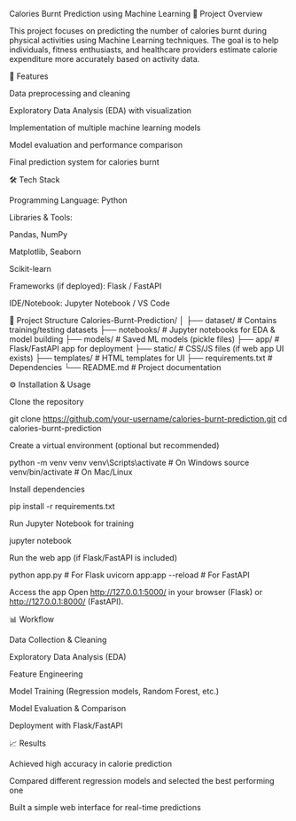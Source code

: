 Calories Burnt Prediction using Machine Learning
📌 Project Overview

This project focuses on predicting the number of calories burnt during physical activities using Machine Learning techniques. The goal is to help individuals, fitness enthusiasts, and healthcare providers estimate calorie expenditure more accurately based on activity data.

🚀 Features

Data preprocessing and cleaning

Exploratory Data Analysis (EDA) with visualization

Implementation of multiple machine learning models

Model evaluation and performance comparison

Final prediction system for calories burnt

🛠️ Tech Stack

Programming Language: Python

Libraries & Tools:

Pandas, NumPy

Matplotlib, Seaborn

Scikit-learn

Frameworks (if deployed): Flask / FastAPI

IDE/Notebook: Jupyter Notebook / VS Code

📂 Project Structure
Calories-Burnt-Prediction/
│
├── dataset/                  # Contains training/testing datasets
├── notebooks/                # Jupyter notebooks for EDA & model building
├── models/                   # Saved ML models (pickle files)
├── app/                      # Flask/FastAPI app for deployment
├── static/                   # CSS/JS files (if web app UI exists)
├── templates/                # HTML templates for UI
├── requirements.txt          # Dependencies
└── README.md                 # Project documentation

⚙️ Installation & Usage

Clone the repository

git clone https://github.com/your-username/calories-burnt-prediction.git
cd calories-burnt-prediction


Create a virtual environment (optional but recommended)

python -m venv venv
venv\Scripts\activate   # On Windows
source venv/bin/activate  # On Mac/Linux


Install dependencies

pip install -r requirements.txt


Run Jupyter Notebook for training

jupyter notebook


Run the web app (if Flask/FastAPI is included)

python app.py   # For Flask
uvicorn app:app --reload  # For FastAPI


Access the app
Open http://127.0.0.1:5000/ in your browser (Flask)
or http://127.0.0.1:8000/ (FastAPI).

📊 Workflow

Data Collection & Cleaning

Exploratory Data Analysis (EDA)

Feature Engineering

Model Training (Regression models, Random Forest, etc.)

Model Evaluation & Comparison

Deployment with Flask/FastAPI

📈 Results

Achieved high accuracy in calorie prediction

Compared different regression models and selected the best performing one

Built a simple web interface for real-time predictions
